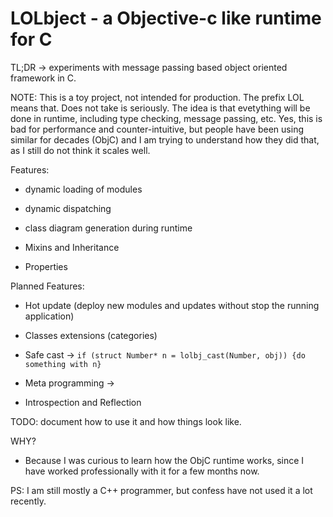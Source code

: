 # LOLbject - a Objective-c like runtime for C

TL;DR -> experiments with message passing based object oriented framework in C.

NOTE: This is a toy project, not intended for production. The prefix LOL means that. Does not take is seriously.
The idea is that evetything will be done in runtime, including type checking, message passing, etc.
Yes, this is bad for performance and counter-intuitive, but people have been using similar for decades (ObjC)
and I am trying to understand how they did that, as I still do not think it scales well.

Features:

* dynamic loading of modules

* dynamic dispatching

* class diagram generation during runtime

* Mixins and Inheritance

* Properties

Planned Features:
* Hot update (deploy new modules and updates without stop the running application)

* Classes extensions (categories)

* Safe cast -> ```if (struct Number* n = lolbj_cast(Number, obj)) {do something with n}```

* Meta programming -> 

* Introspection and Reflection

TODO: document how to use it and how things look like.

WHY?
* Because I was curious to learn how the ObjC runtime works, since I have worked professionally with it for a few months now.

PS: I am still mostly a C++ programmer, but confess have not used it a lot recently.
